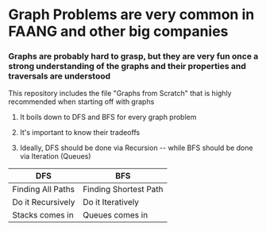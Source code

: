 # Graph Problems are very common in FAANG and other big companies  

### Graphs are probably hard to grasp, but they are very fun once a strong understanding of the graphs and their properties and traversals are understood 


This repository includes the file "Graphs from Scratch" that is highly recommended when starting off with graphs 

1. It boils down to DFS and BFS for every graph problem 

2. It's important to know their tradeoffs 

3. Ideally, DFS should be done via Recursion -- while BFS should be done via Iteration (Queues) 
 



DFS | BFS
------------ | -------------
Finding All Paths | Finding Shortest Path
Do it Recursively | Do it Iteratively
Stacks comes in   | Queues comes in 
